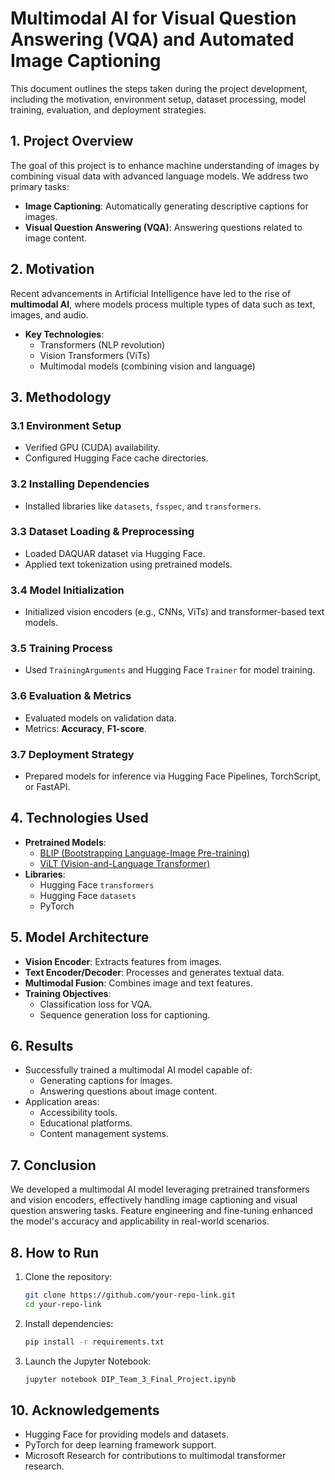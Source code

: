 # Multimodal AI for Visual Question Answering (VQA) and Automated Image Captioning

This document outlines the steps taken during the project development, including the motivation, environment setup, dataset processing, model training, evaluation, and deployment strategies.


## 1. Project Overview
The goal of this project is to enhance machine understanding of images by combining visual data with advanced language models. We address two primary tasks:

- **Image Captioning**: Automatically generating descriptive captions for images.
- **Visual Question Answering (VQA)**: Answering questions related to image content.

## 2. Motivation
Recent advancements in Artificial Intelligence have led to the rise of **multimodal AI**, where models process multiple types of data such as text, images, and audio.

- **Key Technologies**:
  - Transformers (NLP revolution)
  - Vision Transformers (ViTs)
  - Multimodal models (combining vision and language)

## 3. Methodology
### 3.1 Environment Setup
- Verified GPU (CUDA) availability.
- Configured Hugging Face cache directories.

### 3.2 Installing Dependencies
- Installed libraries like `datasets`, `fsspec`, and `transformers`.

### 3.3 Dataset Loading & Preprocessing
- Loaded DAQUAR dataset via Hugging Face.
- Applied text tokenization using pretrained models.

### 3.4 Model Initialization
- Initialized vision encoders (e.g., CNNs, ViTs) and transformer-based text models.

### 3.5 Training Process
- Used `TrainingArguments` and Hugging Face `Trainer` for model training.

### 3.6 Evaluation & Metrics
- Evaluated models on validation data.
- Metrics: **Accuracy**, **F1-score**.

### 3.7 Deployment Strategy
- Prepared models for inference via Hugging Face Pipelines, TorchScript, or FastAPI.

## 4. Technologies Used
- **Pretrained Models**:
  - [BLIP (Bootstrapping Language-Image Pre-training)](https://huggingface.co/Salesforce/blip-image-captioning-base)
  - [ViLT (Vision-and-Language Transformer)](https://huggingface.co/dandelin/vilt-b32-finetuned-vqa)
- **Libraries**:
  - Hugging Face `transformers`
  - Hugging Face `datasets`
  - PyTorch

## 5. Model Architecture
- **Vision Encoder**: Extracts features from images.
- **Text Encoder/Decoder**: Processes and generates textual data.
- **Multimodal Fusion**: Combines image and text features.
- **Training Objectives**:
  - Classification loss for VQA.
  - Sequence generation loss for captioning.

## 6. Results
- Successfully trained a multimodal AI model capable of:
  - Generating captions for images.
  - Answering questions about image content.
- Application areas:
  - Accessibility tools.
  - Educational platforms.
  - Content management systems.

## 7. Conclusion
We developed a multimodal AI model leveraging pretrained transformers and vision encoders, effectively handling image captioning and visual question answering tasks. Feature engineering and fine-tuning enhanced the model's accuracy and applicability in real-world scenarios.

## 8. How to Run
1. Clone the repository:
    ```bash
    git clone https://github.com/your-repo-link.git
    cd your-repo-link
    ```

2. Install dependencies:
    ```bash
    pip install -r requirements.txt
    ```

3. Launch the Jupyter Notebook:
    ```bash
    jupyter notebook DIP_Team_3_Final_Project.ipynb
    ```

## 10. Acknowledgements
- Hugging Face for providing models and datasets.
- PyTorch for deep learning framework support.
- Microsoft Research for contributions to multimodal transformer research.

